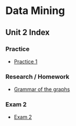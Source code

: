 # Data Mining

## Unit 2 Index

### Practice

- [Practice 1](https://github.com/SalmaFabel/Mineria_de_Datos/tree/Unit_2/Practices#practice-1)

### Research / Homework

- [Grammar of the graphs](https://github.com/SalmaFabel/Mineria_de_Datos/blob/Unit_2/Research%20-%20Homework/Grammar%20of%20the%20graphs.md#grammar-of-the-graphs)

### Exam 2

- [Exam 2](https://github.com/SalmaFabel/Mineria_de_Datos/tree/Unit_2/Evaluation#exam-2-1)
